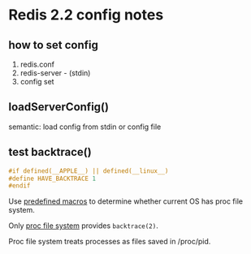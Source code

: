 # Redis 2.2 config notes

## how to set config

1. redis.conf
2. redis-server - (stdin)
3. config set

## loadServerConfig()

semantic: load config from stdin or config file

## test backtrace()

```c
#if defined(__APPLE__) || defined(__linux__)
#define HAVE_BACKTRACE 1
#endif
```

Use [predefined macros](./clib.md#predefined-OS-macros) to determine whether current OS has proc file system.

Only [proc file system](https://en.wikipedia.org/wiki/Procfs) provides `backtrace(2)`.

Proc file system treats processes as files saved in /proc/pid.